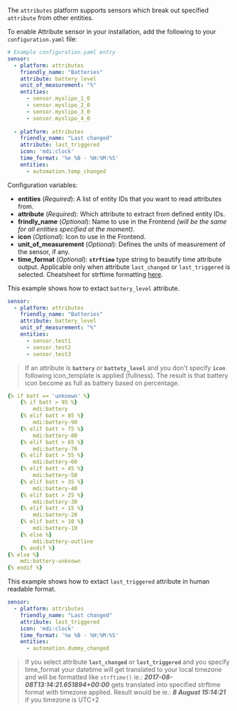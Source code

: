 The `attributes` platform supports sensors which break out specified `attribute` from other entities.

To enable Attribute sensor in your installation, add the following to your `configuration.yaml` file:

```yaml
# Example configuration.yaml entry
sensor:  
  - platform: attributes
    friendly_name: "Batteries"
    attribute: battery_level
    unit_of_measurement: "%"
    entities:
      - sensor.myslipo_1_0
      - sensor.myslipo_2_0
      - sensor.myslipo_3_0
      - sensor.myslipo_4_0
      
  - platform: attributes
    friendly_name: "Last changed"
    attribute: last_triggered
    icon: 'mdi:clock'
    time_format: '%e %B - %H:%M:%S'
    entities:
      - automation.temp_changed
```

Configuration variables:

- **entities** (*Required*): A list of entity IDs that you want to read attributes from.
- **attribute** (*Required*): Which attribute to extract from defined entity IDs.
- **frindly_name** (*Optional*): Name to use in the Frontend *(will be the same for all entities specified at the moment)*.
- **icon** (*Optional*): Icon to use in the Frontend.
- **unit_of_measurement** (*Optional*): Defines the units of measurement of the sensor, if any.
- **time_format** (*Optional*): **`strftime`** type string to beautify time attribute output. Applicable only when attribute `last_changed` or `last_triggered` is selected. Cheatsheet for strftime formatting  [here](http://strftime.ninja/).

This example shows how to extact `battery_level` attribute.

```yaml
sensor:
  - platform: attributes
    friendly_name: "Batteries"
    attribute: battery_level
    unit_of_measurement: "%"
    entities:
      - sensor.test1
      - sensor.test2
      - sensor.test3
```

>If an attribute is __`battery`__ or __`battety_level`__ and you don't specify __`icon`__ following icon_template is applied (fullness). The result is that battery icon become as full as battery based on percentage.

```yaml
{% if batt == 'unknown' %}
    {% if batt > 95 %}
        mdi:battery
    {% elif batt > 85 %}
        mdi:battery-90
    {% elif batt > 75 %}
        mdi:battery-80
    {% elif batt > 65 %}
        mdi:battery-70
    {% elif batt > 55 %}
        mdi:battery-60
    {% elif batt > 45 %}
        mdi:battery-50
    {% elif batt > 35 %}
        mdi:battery-40
    {% elif batt > 25 %}
        mdi:battery-30
    {% elif batt > 15 %}
        mdi:battery-20
    {% elif batt > 10 %}
        mdi:battery-10
    {% else %}
        mdi:battery-outline
    {% endif %}
{% else %}
    mdi:battery-unknown
{% endif %}
```


This example shows how to extact `last_triggered` attribute in human readable format.

```yaml
sensor:
  - platform: attributes
    friendly_name: "Last changed"
    attribute: last_triggered
    icon: 'mdi:clock'
    time_format: '%e %B - %H:%M:%S'
    entities:
      - automation.dummy_changed
```
>If you select attribute __`last_changed`__ or __`last_triggered`__ and you specify time_format your datetime will get translated to your local timezone and will be formatted like `strftime()` ie.: ***2017-08-08T13:14:21.651894+00:00*** gets translated into specified strftime format with timezone applied. Result would be ie.: ***8 August 15:14:21*** if you timezone is UTC+2

